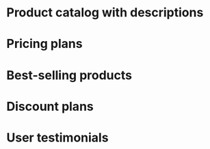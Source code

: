  # Product catalog with descriptions
 # Pricing plans
 # Best-selling products
 # Discount plans 
 # User testimonials




